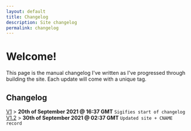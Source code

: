 ```yaml
---
layout: default
title: Changelog
description: Site changelog
permalink: changelog
---
```


# Welcome!
This page is the manual changelog I've written as I've progressed through building the site.
Each update will come with a unique tag.

## Changelog

[V1](https://github.com/Ranger-4297/TeenageClub/releases/tag/V1) > __20th of September 2021 @ 16:37 GMT__
`Sigifies start of changelog`<br>
[V1.2](https://github.com/Ranger-4297/TeenageClub/releases/tag/V) > __30th of September 2021 @ 02:37 GMT__
`Updated site + CNAME record`<br>